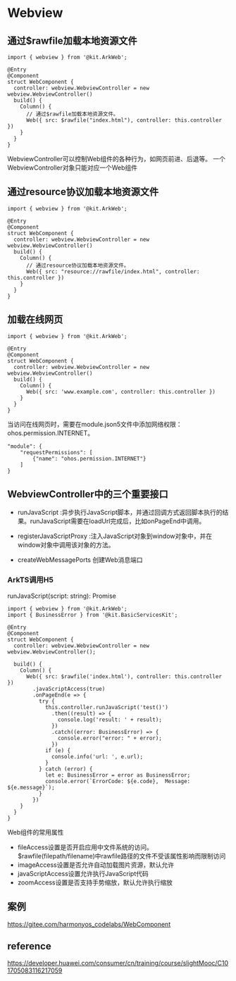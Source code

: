 # Webview
## 通过$rawfile加载本地资源文件
```
import { webview } from '@kit.ArkWeb';

@Entry
@Component
struct WebComponent {
  controller: webview.WebviewController = new webview.WebviewController()
  build() {
    Column() {
      // 通过$rawfile加载本地资源文件。
      Web({ src: $rawfile("index.html"), controller: this.controller })
    }
  }
}
```

WebviewController可以控制Web组件的各种行为，如网页前进、后退等。
一个WebviewController对象只能对应一个Web组件

## 通过resource协议加载本地资源文件
```
import { webview } from '@kit.ArkWeb';

@Entry
@Component
struct WebComponent {
  controller: webview.WebviewController = new webview.WebviewController()
  build() {
    Column() {
      // 通过resource协议加载本地资源文件。
      Web({ src: "resource://rawfile/index.html", controller: this.controller })
    }
  }
}
```


## 加载在线网页
```
import { webview } from '@kit.ArkWeb';

@Entry
@Component
struct WebComponent {
  controller: webview.WebviewController = new webview.WebviewController()
  build() {
    Column() {
      Web({ src: 'www.example.com', controller: this.controller })
    }
  }
}
```
当访问在线网页时，需要在module.json5文件中添加网络权限：ohos.permission.INTERNET。
```
"module": {
    "requestPermissions": [
        {"name": "ohos.permission.INTERNET"}
    ]
}
```


## WebviewController中的三个重要接口
- runJavaScript :异步执行JavaScript脚本，并通过回调方式返回脚本执行的结果。runJavaScript需要在loadUrl完成后，比如onPageEnd中调用。

- registerJavaScriptProxy :注入JavaScript对象到window对象中，并在window对象中调用该对象的方法。
- createWebMessagePorts 创建Web消息端口

### ArkTS调用H5
runJavaScript(script: string): Promise<string>
```
import { webview } from '@kit.ArkWeb';
import { BusinessError } from '@kit.BasicServicesKit';

@Entry
@Component
struct WebComponent {
  controller: webview.WebviewController = new webview.WebviewController();

  build() {
    Column() {
      Web({ src: $rawfile('index.html'), controller: this.controller })
        .javaScriptAccess(true)
        .onPageEnd(e => {
          try {
            this.controller.runJavaScript('test()')
              .then((result) => {
                console.log('result: ' + result);
              })
              .catch((error: BusinessError) => {
                console.error("error: " + error);
              })
            if (e) {
              console.info('url: ', e.url);
            }
          } catch (error) {
            let e: BusinessError = error as BusinessError;
            console.error(`ErrorCode: ${e.code},  Message: ${e.message}`);
          }
        })
    }
  }
}
```
Web组件的常用属性
- fileAccess设置是否开启应用中文件系统的访问。$rawfile(filepath/filename)中rawfile路径的文件不受该属性影响而限制访问
- imageAccess设置是否允许自动加载图片资源，默认允许
- javaScriptAccess设置允许执行JavaScript代码
- zoomAccess设置是否支持手势缩放，默认允许执行缩放

## 案例
https://gitee.com/harmonyos_codelabs/WebComponent

## reference
https://developer.huawei.com/consumer/cn/training/course/slightMooc/C101705083116217059